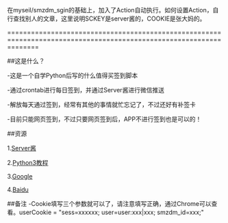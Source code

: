 在myseil/smzdm_sgin的基础上，加入了Action自动执行。如何设置Action，自行查找别人的文章，这里说明SCKEY是server酱的，COOKIE是张大妈的。

====================================================================================================================

##这是什么？

-这是一个自学Python后写的什么值得买签到脚本

-通过crontab进行每日签到，并通过Server酱进行微信推送

-解放每天通过签到，经常有其他的事情就忙忘记了，不过还好有补签卡

-目前只能网页签到，不过只要网页签到后，APP不进行签到也是可以的！

##资源

1.[Server酱](http://sc.ftqq.com/)

2.[Python3教程](https://www.runoob.com/python3/python3-tutorial.html)

3.[Google](https://www.google.com)

4.[Baidu](https://www.baidu.com)


##备注
-Cookie填写三个参数就可以了，请注意填写正确，通过Chrome可以查看。userCookie = "sess=xxxxxx; user=user:xxx|xxx; smzdm_id=xxx;"
